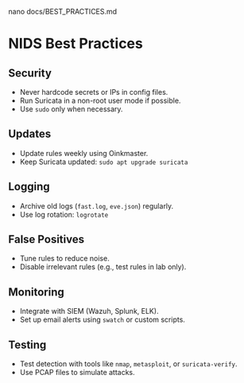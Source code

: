 nano docs/BEST_PRACTICES.md


#  NIDS Best Practices

## Security
- Never hardcode secrets or IPs in config files.
- Run Suricata in a non-root user mode if possible.
- Use `sudo` only when necessary.

##  Updates
- Update rules weekly using Oinkmaster.
- Keep Suricata updated: `sudo apt upgrade suricata`

##  Logging
- Archive old logs (`fast.log`, `eve.json`) regularly.
- Use log rotation: `logrotate`

##  False Positives
- Tune rules to reduce noise.
- Disable irrelevant rules (e.g., test rules in lab only).

##  Monitoring
- Integrate with SIEM (Wazuh, Splunk, ELK).
- Set up email alerts using `swatch` or custom scripts.

##  Testing
- Test detection with tools like `nmap`, `metasploit`, or `suricata-verify`.
- Use PCAP files to simulate attacks.
